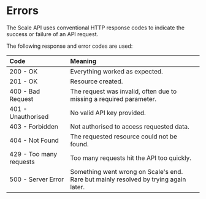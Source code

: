 # Errors

The Scale API uses conventional HTTP response codes to indicate the success or failure of an API request.

The following response and error codes are used:

| Code | Meaning |
| :--- | :--- |
| 200 - OK | Everything worked as expected. |
| 201 - OK | Resource created. |
| 400 - Bad Request | The request was invalid, often due to missing a required parameter. |
| 401 - Unauthorised | No valid API key provided. |
| 403 - Forbidden | Not authorised to access requested data. |
| 404 - Not Found | The requested resource could not be found. |
| 429 - Too many requests | Too many requests hit the API too quickly. |
| 500 - Server Error | Something went wrong on Scale's end. Rare but mainly resolved by trying again later.  |

 

